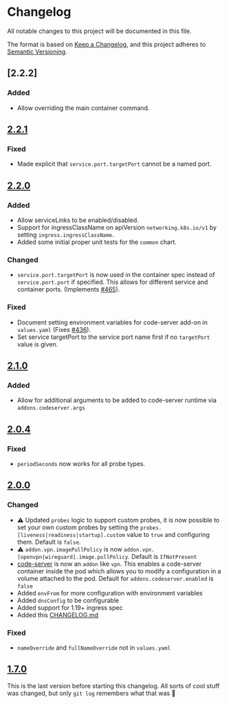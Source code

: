 # Changelog
All notable changes to this project will be documented in this file.

The format is based on [Keep a Changelog](https://keepachangelog.com/en/1.0.0/),
and this project adheres to [Semantic Versioning](https://semver.org/spec/v2.0.0.html).

## [2.2.2]

### Added

- Allow overriding the main container command.

## [2.2.1]

### Fixed

- Made explicit that `service.port.targetPort` cannot be a named port.

## [2.2.0]

### Added

- Allow serviceLinks to be enabled/disabled.
- Support for ingressClassName on apiVersion `networking.k8s.io/v1` by setting `ingress.ingressClassName`.
- Added some initial proper unit tests for the `common` chart.

### Changed

- `service.port.targetPort` is now used in the container spec instead of `service.port.port` if specified. This allows for different service and container ports. (Implements [#465](https://github.com/k8s-at-home/charts/issues/465)).

### Fixed

- Document setting environment variables for code-server add-on in `values.yaml` (Fixes [#436](https://github.com/k8s-at-home/charts/issues/436)).
- Set service targetPort to the service port name first if no `targetPort` value is given.

## [2.1.0]

### Added

- Allow for additional arguments to be added to code-server runtime via `addons.codeserver.args`

## [2.0.4]

### Fixed

- `periodSeconds` now works for all probe types.

## [2.0.0]

### Changed

- :warning: Updated `probes` logic to support custom probes, it is now possible to set your own custom probes by setting the `probes.[liveness|readiness|startup].custom` value to `true` and configuring them. Default is `false`.
- :warning: `addon.vpn.imagePullPolicy` is now `addon.vpn.[openvpn|wireguard].image.pullPolicy`. Default is `IfNotPresent`
- [code-server](https://github.com/cdr/code-server) is now an `addon` like `vpn`. This enables a code-server container inside the pod which allows you to modify a configuration in a volume attached to the pod. Default for `addons.codeserver.enabled` is `false`
- Added `envFrom` for more configuration with environment variables
- Added `dnsConfig` to be configurable
- Added support for 1.19+ ingress spec
- Added this [CHANGELOG.md](CHANGELOG.md)

### Fixed

- `nameOverride` and `fullNameOverride` not in `values.yaml`

## [1.7.0]

This is the last version before starting this changelog. All sorts of cool stuff was changed, but only `git log` remembers what that was :slightly_frowning_face:

[2.2.1]: https://github.com/k8s-at-home/charts/tree/common-2.2.1/charts/common

[2.2.0]: https://github.com/k8s-at-home/charts/tree/common-2.2.0/charts/common

[2.1.0]: https://github.com/k8s-at-home/charts/tree/common-2.1.0/charts/common

[2.0.4]: https://github.com/k8s-at-home/charts/tree/common-2.0.4/charts/common

[2.0.0]: https://github.com/k8s-at-home/charts/tree/common-2.0.0/charts/common

[1.7.0]: https://github.com/k8s-at-home/charts/tree/common-1.7.0/charts/common
